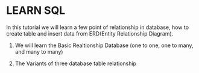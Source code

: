 # LEARN SQL
In this tutorial we will learn a few point of relationship in database, how to create table and insert data from ERD(Entity Relationship Diagram).

1. We will learn the Basic Realtionship Database (one to one, one to many, and many to many) 

2. The Variants of three database table relationship


